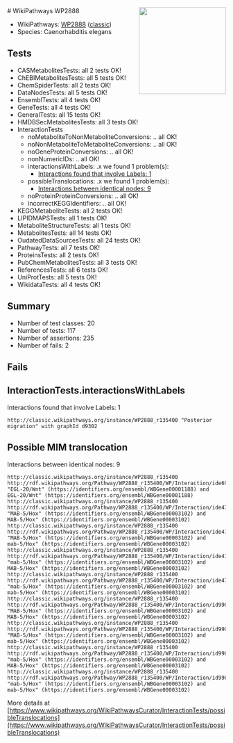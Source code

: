 <img style="float: right; width: 200px" src="https://upload.wikimedia.org/wikipedia/commons/thumb/8/83/Wplogo_with_text_500.png/640px-Wplogo_with_text_500.png" />
# WikiPathways WP2888

* WikiPathways: [WP2888](https://wikipathways.org/pathways/WP2888) ([classic](https://classic.wikipathways.org/instance/WP2888))
* Species: Caenorhabditis elegans
## Tests
* CASMetabolitesTests: all 2 tests OK!
* ChEBIMetabolitesTests: all 5 tests OK!
* ChemSpiderTests: all 2 tests OK!
* DataNodesTests: all 5 tests OK!
* EnsemblTests: all 4 tests OK!
* GeneTests: all 4 tests OK!
* GeneralTests: all 15 tests OK!
* HMDBSecMetabolitesTests: all 3 tests OK!
* InteractionTests
    * noMetaboliteToNonMetaboliteConversions: .. all OK!
    * noNonMetaboliteToMetaboliteConversions: .. all OK!
    * noGeneProteinConversions: .. all OK!
    * nonNumericIDs: .. all OK!
    * interactionsWithLabels: .x we found 1 problem(s):
        * [Interactions found that involve Labels: 1](#630d2678)
    * possibleTranslocations: .x we found 1 problem(s):
        * [Interactions between identical nodes: 9](#1c11820e)
    * noProteinProteinConversions: .. all OK!
    * incorrectKEGGIdentifiers: .. all OK!
* KEGGMetaboliteTests: all 2 tests OK!
* LIPIDMAPSTests: all 1 tests OK!
* MetaboliteStructureTests: all 1 tests OK!
* MetabolitesTests: all 14 tests OK!
* OudatedDataSourcesTests: all 24 tests OK!
* PathwayTests: all 7 tests OK!
* ProteinsTests: all 2 tests OK!
* PubChemMetabolitesTests: all 3 tests OK!
* ReferencesTests: all 6 tests OK!
* UniProtTests: all 5 tests OK!
* WikidataTests: all 4 tests OK!


## Summary

* Number of test classes: 20
* Number of tests: 117
* Number of assertions: 235
* Number of fails: 2

## Fails

<a name="630d2678" />

## InteractionTests.interactionsWithLabels

Interactions found that involve Labels: 1
```
http://classic.wikipathways.org/instance/WP2888_r135400 "Posterior migration" with graphId d9302
```

<a name="1c11820e" />

## Possible MIM translocation

Interactions between identical nodes: 9
```
http://classic.wikipathways.org/instance/WP2888_r135400 http://rdf.wikipathways.org/Pathway/WP2888_r135400/WP/Interaction/ide6928eb3 "EGL-20/Wnt" (https://identifiers.org/ensembl/WBGene00001188) and 
EGL-20/Wnt" (https://identifiers.org/ensembl/WBGene00001188)
http://classic.wikipathways.org/instance/WP2888_r135400 http://rdf.wikipathways.org/Pathway/WP2888_r135400/WP/Interaction/ide47f0ec9 "MAB-5/Hox" (https://identifiers.org/ensembl/WBGene00003102) and 
MAB-5/Hox" (https://identifiers.org/ensembl/WBGene00003102)
http://classic.wikipathways.org/instance/WP2888_r135400 http://rdf.wikipathways.org/Pathway/WP2888_r135400/WP/Interaction/ide47f0ec9 "MAB-5/Hox" (https://identifiers.org/ensembl/WBGene00003102) and 
mab-5/Hox" (https://identifiers.org/ensembl/WBGene00003102)
http://classic.wikipathways.org/instance/WP2888_r135400 http://rdf.wikipathways.org/Pathway/WP2888_r135400/WP/Interaction/ide47f0ec9 "mab-5/Hox" (https://identifiers.org/ensembl/WBGene00003102) and 
MAB-5/Hox" (https://identifiers.org/ensembl/WBGene00003102)
http://classic.wikipathways.org/instance/WP2888_r135400 http://rdf.wikipathways.org/Pathway/WP2888_r135400/WP/Interaction/ide47f0ec9 "mab-5/Hox" (https://identifiers.org/ensembl/WBGene00003102) and 
mab-5/Hox" (https://identifiers.org/ensembl/WBGene00003102)
http://classic.wikipathways.org/instance/WP2888_r135400 http://rdf.wikipathways.org/Pathway/WP2888_r135400/WP/Interaction/id990ab31d "MAB-5/Hox" (https://identifiers.org/ensembl/WBGene00003102) and 
MAB-5/Hox" (https://identifiers.org/ensembl/WBGene00003102)
http://classic.wikipathways.org/instance/WP2888_r135400 http://rdf.wikipathways.org/Pathway/WP2888_r135400/WP/Interaction/id990ab31d "MAB-5/Hox" (https://identifiers.org/ensembl/WBGene00003102) and 
mab-5/Hox" (https://identifiers.org/ensembl/WBGene00003102)
http://classic.wikipathways.org/instance/WP2888_r135400 http://rdf.wikipathways.org/Pathway/WP2888_r135400/WP/Interaction/id990ab31d "mab-5/Hox" (https://identifiers.org/ensembl/WBGene00003102) and 
MAB-5/Hox" (https://identifiers.org/ensembl/WBGene00003102)
http://classic.wikipathways.org/instance/WP2888_r135400 http://rdf.wikipathways.org/Pathway/WP2888_r135400/WP/Interaction/id990ab31d "mab-5/Hox" (https://identifiers.org/ensembl/WBGene00003102) and 
mab-5/Hox" (https://identifiers.org/ensembl/WBGene00003102)
```

More details at [https://www.wikipathways.org/WikiPathwaysCurator/InteractionTests/possibleTranslocations](https://www.wikipathways.org/WikiPathwaysCurator/InteractionTests/possibleTranslocations)

